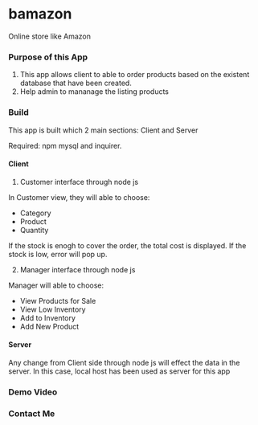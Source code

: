 # bamazon
Online store like Amazon

### Purpose of this App

1. This app allows client to able to order products based on the existent database that have been created. 
2. Help admin to mananage the listing products

### Build
This app is built which 2 main sections: Client and Server

Required: npm mysql and inquirer.

#### Client
1. Customer interface through node js

In Customer view, they will able to choose:
- Category
- Product
- Quantity

If the stock is enogh to cover the order, the total cost is displayed. 
If the stock is low, error will pop up.

2. Manager interface through node js

Manager will able to choose:
- View Products for Sale
- View Low Inventory
- Add to Inventory
- Add New Product

#### Server
Any change from Client side through node js will effect the data in the server. In this case, local host has been used as server for this app 

### Demo Video
[bamazon]: https://youtu.be/k2SK7oYKcQ8

### Contact Me
[Github]: https://github.com/thuynguyen-nht 
[Email]: thuynguyen.nht20@gmail.com




